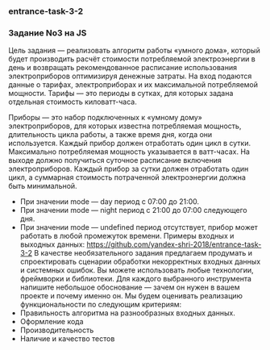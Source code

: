 ### entrance-task-3-2

### Задание No3 на JS
Цель задания — реализовать алгоритм работы «умного дома», который будет производить расчёт стоимости потребляемой электроэнергии в день и возвращать рекомендованное расписание использования электроприборов оптимизируя денежные затраты.
На вход подаются данные о тарифах, электроприборах и их максимальной потребляемой мощности.
Тарифы — это периоды в сутках, для которых задана отдельная стоимость киловатт-часа.
 
Приборы — это набор подключенных к «умному дому» электроприборов, для которых известна потребляемая мощность, длительность цикла работы, а также время дня, когда они используется. Каждый прибор должен отработать один цикл в сутки. Максимально потребляемая мощность указывается в ватт-часах.
На выходе должно получиться суточное расписание включения электроприборов. Каждый прибор за сутки должен отработать один цикл, а суммарная стоимость потраченной электроэнергии должна быть минимальной.
* При значении mode — day период с 07:00 до 21:00.
* При значении mode — night период с 21:00 до 07:00 следующего дня.
* При значении mode — undefined период отсутствует, прибор может работать в
любой промежуток времени. Примеры входных и выходных данных:
https://github.com/yandex-shri-2018/entrance-task-3-2
В качестве необязательного задания предлагаем продумать и спроектировать сценарии обработки некорректных входных данных и системных ошибок.
Вы можете использовать любые технологии, фреймворки и библиотеки. Для каждого выбранного инструмента напишите небольшое обоснование — зачем он нужен в вашем проекте и почему именно он.
Мы будем оценивать реализацию функциональности по следующим критериям:
* Правильность алгоритма на разнообразных входных данных.
* Оформление кода
* Производительность
* Наличие и качество тестов
